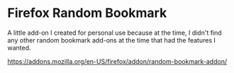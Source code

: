 # Firefox Random Bookmark

A little add-on I created for personal use because at the time, I didn't find any other random bookmark add-ons at the time that had the features I wanted.

https://addons.mozilla.org/en-US/firefox/addon/random-bookmark-addon/
